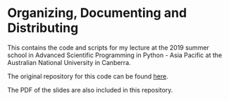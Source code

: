 Organizing, Documenting and Distributing
==========================================

This contains the code and scripts for my lecture at the 2019 summer school in
Advanced Scientific Programming in Python - Asia Pacific at the Australian
National University in Canberra.

The original repository for this code can be found 
[here](https://github.com/jennirinker/code-for-the-world).

The PDF of the slides are also included in this repository.
